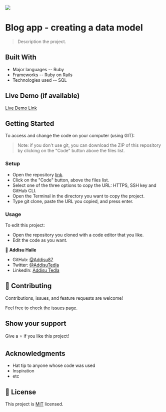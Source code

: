 ![](https://img.shields.io/badge/Microverse-blueviolet)

# Blog app - creating a data model

> Description the project.

## Built With

- Major languages -- Ruby
- Frameworks -- Ruby on Rails
- Technologies used -- SQL

## Live Demo (if available)

[Live Demo Link](https://livedemo.com)

## Getting Started

To access and change the code on your computer (using GIT):

> Note: if you don't use git, you can download the ZIP of this repository by clicking on the "Code" button above the files list.

### Setup

- Open the repository [link](git@github.com:Addisu87/Blog-App.git).
- Click on the "Code" button, above the files list.
- Select one of the three options to copy the URL: HTTPS, SSH key and GitHub CLI.
- Open the Terminal in the directory you want to copy the project.
- Type git clone, paste the URL you copied, and press enter.

### Usage

To edit this project:

- Open the repository you cloned with a code editor that you like.
- Edit the code as you want.

👤 **Addisu Haile**

- GitHub: [@Addisu87](https://github.com/Addisu87)
- Twitter: [@AddisuTedla](https://twitter.com/AddisuTedla)
- LinkedIn: [Addisu Tedla](www.linkedin.com/in/addisu-tedla/)

## 🤝 Contributing

Contributions, issues, and feature requests are welcome!

Feel free to check the [issues page](git@github.com:Addisu87/Blog-App.git/issues/).

## Show your support

Give a ⭐️ if you like this project!

## Acknowledgments

- Hat tip to anyone whose code was used
- Inspiration
- etc

## 📝 License

This project is [MIT](./LICENSE) licensed.
